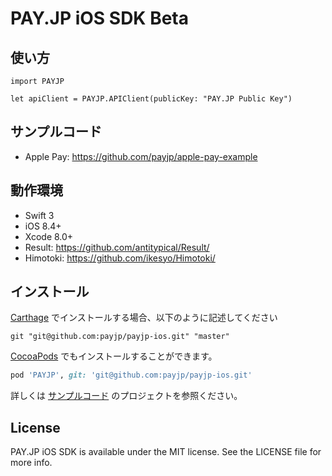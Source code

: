 # PAY.JP iOS SDK Beta

## 使い方

```
import PAYJP

let apiClient = PAYJP.APIClient(publicKey: "PAY.JP Public Key")
```

## サンプルコード

- Apple Pay: https://github.com/payjp/apple-pay-example

## 動作環境

- Swift 3
- iOS 8.4+
- Xcode 8.0+
- Result: https://github.com/antitypical/Result/
- Himotoki: https://github.com/ikesyo/Himotoki/

## インストール

[Carthage](https://github.com/Carthage/Carthage) でインストールする場合、以下のように記述してください
```
git "git@github.com:payjp/payjp-ios.git" "master"
```

[CocoaPods](http://cocoapods.org) でもインストールすることができます。

```ruby
pod 'PAYJP', git: 'git@github.com:payjp/payjp-ios.git'
```

詳しくは [サンプルコード](https://github.com/payjp/apple-pay-example) のプロジェクトを参照ください。

## License

PAY.JP iOS SDK is available under the MIT license. See the LICENSE file for more info.
